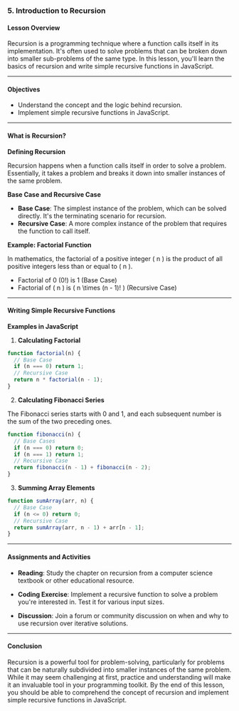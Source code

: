 ### 5. **Introduction to Recursion**

#### Lesson Overview

Recursion is a programming technique where a function calls itself in its implementation. It's often used to solve problems that can be broken down into smaller sub-problems of the same type. In this lesson, you'll learn the basics of recursion and write simple recursive functions in JavaScript.

---

#### Objectives

- Understand the concept and the logic behind recursion.
- Implement simple recursive functions in JavaScript.

---

#### What is Recursion?

**Defining Recursion**

Recursion happens when a function calls itself in order to solve a problem. Essentially, it takes a problem and breaks it down into smaller instances of the same problem.

**Base Case and Recursive Case**

- **Base Case**: The simplest instance of the problem, which can be solved directly. It's the terminating scenario for recursion.
- **Recursive Case**: A more complex instance of the problem that requires the function to call itself.

**Example: Factorial Function**

In mathematics, the factorial of a positive integer \( n \) is the product of all positive integers less than or equal to \( n \).

- Factorial of 0 (0!) is 1 (Base Case)
- Factorial of \( n \) is \( n \times (n - 1)! \) (Recursive Case)

---

#### Writing Simple Recursive Functions

**Examples in JavaScript**

1. **Calculating Factorial**

```javascript
function factorial(n) {
  // Base Case
  if (n === 0) return 1;
  // Recursive Case
  return n * factorial(n - 1);
}
```

2. **Calculating Fibonacci Series**

The Fibonacci series starts with 0 and 1, and each subsequent number is the sum of the two preceding ones.

```javascript
function fibonacci(n) {
  // Base Cases
  if (n === 0) return 0;
  if (n === 1) return 1;
  // Recursive Case
  return fibonacci(n - 1) + fibonacci(n - 2);
}
```

3. **Summing Array Elements**

```javascript
function sumArray(arr, n) {
  // Base Case
  if (n <= 0) return 0;
  // Recursive Case
  return sumArray(arr, n - 1) + arr[n - 1];
}
```

---

#### Assignments and Activities

- **Reading**: Study the chapter on recursion from a computer science textbook or other educational resource.
  
- **Coding Exercise**: Implement a recursive function to solve a problem you're interested in. Test it for various input sizes.
  
- **Discussion**: Join a forum or community discussion on when and why to use recursion over iterative solutions.

---

#### Conclusion

Recursion is a powerful tool for problem-solving, particularly for problems that can be naturally subdivided into smaller instances of the same problem. While it may seem challenging at first, practice and understanding will make it an invaluable tool in your programming toolkit. By the end of this lesson, you should be able to comprehend the concept of recursion and implement simple recursive functions in JavaScript.